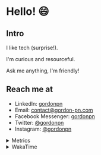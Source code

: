 # Hello! 😄

## Intro

I like tech (surprise!).

I'm curious and resourceful.

Ask me anything, I'm friendly!

## Reach me at

- LinkedIn: [gordonpn](https://www.linkedin.com/in/gordonpn/)
- Email: [contact@gordon-pn.com](mailto:contact@gordon-pn.com)
- Facebook Messenger: [gordonpn](https://www.messenger.com/t/Gordonpn)
- Twitter: [@gordonpn](https://twitter.com/Gordonpn)
- Instagram: [@gordonpn](https://www.instagram.com/gordonpn/)

<details>
  <summary>Metrics</summary>

  <img align="center" src="https://github.com/gordonpn/gordonpn/blob/master/github-metrics.svg" alt="GitHub Metrics">

</details>

<details>
  <summary>WakaTime</summary>

  <!--START_SECTION:waka-->
**I'm an Early 🐤** 

```text
🌞 Morning                2670 commits        ████░░░░░░░░░░░░░░░░░░░░░   17.89 % 
🌆 Daytime                5914 commits        ██████████░░░░░░░░░░░░░░░   39.64 % 
🌃 Evening                6145 commits        ██████████░░░░░░░░░░░░░░░   41.18 % 
🌙 Night                  192 commits         ░░░░░░░░░░░░░░░░░░░░░░░░░   01.29 % 
```
📅 **I'm Most Productive on Sunday** 

```text
Monday                   2176 commits        ████░░░░░░░░░░░░░░░░░░░░░   14.58 % 
Tuesday                  2163 commits        ████░░░░░░░░░░░░░░░░░░░░░   14.50 % 
Wednesday                2322 commits        ████░░░░░░░░░░░░░░░░░░░░░   15.56 % 
Thursday                 2251 commits        ████░░░░░░░░░░░░░░░░░░░░░   15.09 % 
Friday                   1423 commits        ██░░░░░░░░░░░░░░░░░░░░░░░   09.54 % 
Saturday                 1912 commits        ███░░░░░░░░░░░░░░░░░░░░░░   12.81 % 
Sunday                   2674 commits        ████░░░░░░░░░░░░░░░░░░░░░   17.92 % 
```


📊 **This Week I Spent My Time On** 

```text
💬 Programming Languages: 
Java                     16 hrs 14 mins      ██████████████████████░░░   86.56 % 
Brazil Dependency Config 48 mins             █░░░░░░░░░░░░░░░░░░░░░░░░   04.31 % 
JSON                     17 mins             ░░░░░░░░░░░░░░░░░░░░░░░░░   01.52 % 
Gradle                   14 mins             ░░░░░░░░░░░░░░░░░░░░░░░░░   01.25 % 
Groovy                   13 mins             ░░░░░░░░░░░░░░░░░░░░░░░░░   01.22 % 

🔥 Editors: 
IntelliJ                 18 hrs 45 mins      █████████████████████████   100.00 % 
```


 Last Updated on 16/06/2023 16:25:33 UTC
<!--END_SECTION:waka-->
</details>

